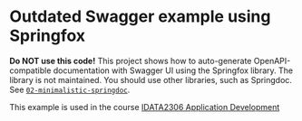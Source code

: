 # Outdated Swagger example using Springfox

**Do NOT use this code!** This project shows how to auto-generate OpenAPI-compatible documentation
with Swagger UI using the Springfox library. The library is not maintained. You should use other
libraries, such as Springdoc. See [`02-minimalistic-springdoc`](../02-minimalistic-springdoc).

This example is used in the
course [IDATA2306 Application Development](https://www.ntnu.edu/studies/courses/IDATA2306)